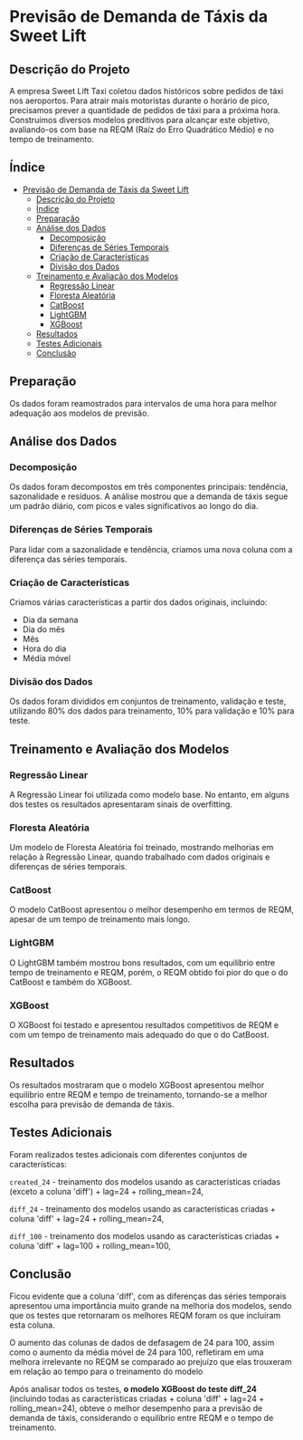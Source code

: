 # Previsão de Demanda de Táxis da Sweet Lift

## Descrição do Projeto
A empresa Sweet Lift Taxi coletou dados históricos sobre pedidos de táxi nos aeroportos. Para atrair mais motoristas durante o horário de pico, precisamos prever a quantidade de pedidos de táxi para a próxima hora. Construímos diversos modelos preditivos para alcançar este objetivo, avaliando-os com base na REQM (Raíz do Erro Quadrático Médio) e no tempo de treinamento.

## Índice
- [Previsão de Demanda de Táxis da Sweet Lift](#previsão-de-demanda-de-táxis-da-sweet-lift)
  - [Descrição do Projeto](#descrição-do-projeto)
  - [Índice](#índice)
  - [Preparação](#preparação)
  - [Análise dos Dados](#análise-dos-dados)
    - [Decomposição](#decomposição)
    - [Diferenças de Séries Temporais](#diferenças-de-séries-temporais)
    - [Criação de Características](#criação-de-características)
    - [Divisão dos Dados](#divisão-dos-dados)
  - [Treinamento e Avaliação dos Modelos](#treinamento-e-avaliação-dos-modelos)
    - [Regressão Linear](#regressão-linear)
    - [Floresta Aleatória](#floresta-aleatória)
    - [CatBoost](#catboost)
    - [LightGBM](#lightgbm)
    - [XGBoost](#xgboost)
  - [Resultados](#resultados)
  - [Testes Adicionais](#testes-adicionais)
  - [Conclusão](#conclusão)

## Preparação
Os dados foram reamostrados para intervalos de uma hora para melhor adequação aos modelos de previsão.

## Análise dos Dados

### Decomposição
Os dados foram decompostos em três componentes principais: tendência, sazonalidade e resíduos. A análise mostrou que a demanda de táxis segue um padrão diário, com picos e vales significativos ao longo do dia.

### Diferenças de Séries Temporais
Para lidar com a sazonalidade e tendência, criamos uma nova coluna com a diferença das séries temporais.

### Criação de Características
Criamos várias características a partir dos dados originais, incluindo:
- Dia da semana
- Dia do mês
- Mês
- Hora do dia
- Média móvel

### Divisão dos Dados
Os dados foram divididos em conjuntos de treinamento, validação e teste, utilizando 80% dos dados para treinamento, 10% para validação e 10% para teste.

## Treinamento e Avaliação dos Modelos

### Regressão Linear
A Regressão Linear foi utilizada como modelo base. No entanto, em alguns dos testes os resultados apresentaram sinais de overfitting.

### Floresta Aleatória
Um modelo de Floresta Aleatória foi treinado, mostrando melhorias em relação à Regressão Linear, quando trabalhado com dados originais e diferenças de séries temporais.

### CatBoost
O modelo CatBoost apresentou o melhor desempenho em termos de REQM, apesar de um tempo de treinamento mais longo.

### LightGBM
O LightGBM também mostrou bons resultados, com um equilíbrio entre tempo de treinamento e REQM, porém, o REQM obtido foi pior do que o do CatBoost e também do XGBoost.

### XGBoost
O XGBoost foi testado e apresentou resultados competitivos de REQM e com um tempo de treinamento mais adequado do que o do CatBoost.

## Resultados
Os resultados mostraram que o modelo XGBoost apresentou melhor equilíbrio entre REQM e tempo de treinamento, tornando-se a melhor escolha para previsão de demanda de táxis.

## Testes Adicionais


Foram realizados testes adicionais com diferentes conjuntos de características:

`created_24` - treinamento dos modelos usando as características criadas (exceto a coluna 'diff') + lag=24 + rolling_mean=24,

`diff_24`   - treinamento dos modelos usando as características criadas + coluna 'diff' + lag=24 + rolling_mean=24,

`diff_100`  - treinamento dos modelos usando as características criadas + coluna 'diff' + lag=100 + rolling_mean=100,


## Conclusão
Ficou evidente que a coluna 'diff', com as diferenças das séries temporais apresentou uma importância muito grande na melhoria dos modelos, sendo que os testes que retornaram os melhores REQM foram os que incluíram esta coluna.

O aumento das colunas de dados de defasagem de 24 para 100, assim como o aumento da média móvel de 24 para 100, refletiram em uma melhora irrelevante no REQM se comparado ao prejuízo que elas trouxeram em relação ao tempo para o treinamento do modelo

Após analisar todos os testes, **o modelo XGBoost do teste diff_24**  (incluindo todas as características criadas + coluna 'diff' + lag=24 + rolling_mean=24), obteve o melhor desempenho para a previsão de demanda de táxis, considerando o equilíbrio entre REQM e o tempo de treinamento.